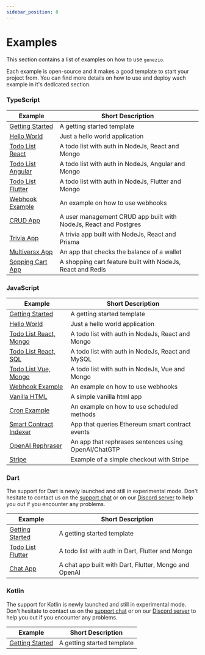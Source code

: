 ```yaml
---
sidebar_position: 8
---
```


# Examples

This section contains a list of examples on how to use `genezio`.

Each example is open-source and it makes a good template to start your project from. You can find more details on how to use and deploy wach example in it's dedicated section.

### TypeScript

<!-- <table>
<thead>
<tr>
<th width="427">Example</th>
<th width="321">Short Description</th>
</tr>
</thead>
<tbody>
<tr><td><a href="typescript/getting-started">Getting Started</a></td><td>A getting started template</td></tr>
<tr><td><a href="typescript/hello-world">Hello World</a></td><td>Just a hello world application</td></tr>
<tr><td><a href="typescript/todo-list">Todo List React</a></td><td>A todo list with auth in NodeJs, React and Mongo</td></tr>
<tr><td><a href="typescript/todo-list-angular">Todo List Angular</a></td><td>A todo list with auth in NodeJs, Angular and Mongo</td></tr>
<tr><td><a href="typescript/todo-list-flutter">Todo List Flutter</a></td><td>A todo list with auth in NodeJs, Flutter and Mongo</td></tr>
<tr><td><a href="typescript/webhook-example">Webhook Example</a></td><td>An example on how to use webhooks</td></tr>
<tr><td><a href="typescript/crud-application">CRUD App</a></td><td>A user management CRUD app built with NodeJs, React and Postgres</td></tr>
<tr><td><a href="typescript/trivia-application">Trivia App</a></td><td>A trivia app built with NodeJs, React and Prisma</td></tr>
<tr><td><a href="typescript/multiversx-integration">Multiversx App</a></td><td>An app that checks the balance of a wallet</td></tr>
<tr><td><a href="typescript/shopping-cart">Shopping Cart App</a></td><td>A shopping cart feature built with NodeJs, React and Redis</td></tr>
</tbody></table> -->

| Example                                             | Short Description                                                |
| --------------------------------------------------- | ---------------------------------------------------------------- |
| [Getting Started](typescript/getting-started)       | A getting started template                                       |
| [Hello World](typescript/hello-world)               | Just a hello world application                                   |
| [Todo List React](typescript/todo-list)             | A todo list with auth in NodeJs, React and Mongo                 |
| [Todo List Angular](typescript/todo-list-angular)   | A todo list with auth in NodeJs, Angular and Mongo               |
| [Todo List Flutter](typescript/todo-list-flutter)   | A todo list with auth in NodeJs, Flutter and Mongo               |
| [Webhook Example](typescript/webhook-example)       | An example on how to use webhooks                                |
| [CRUD App](typescript/crud-application)             | A user management CRUD app built with NodeJs, React and Postgres |
| [Trivia App](typescript/trivia-application)         | A trivia app built with NodeJs, React and Prisma                 |
| [Multiversx App](typescript/multiversx-integration) | An app that checks the balance of a wallet                       |
| [Sopping Cart App](typescript/shopping-cart)        | A shopping cart feature built with NodeJs, React and Redis       |

### JavaScript

| Example                                             | Short Description                                    |
| --------------------------------------------------- | ---------------------------------------------------- |
| [Getting Started](javascript/getting-started)       | A getting started template                           |
| [Hello World](javascript/hello-world)               | Just a hello world application                       |
| [Todo List React, Mongo](javascript/todo-list)      | A todo list with auth in NodeJs, React and Mongo     |
| [Todo List React, SQL](javascript/todo-list-sql)    | A todo list with auth in NodeJs, React and MySQL     |
| [Todo List Vue, Mongo](javascript/todo-list-vue)    | A todo list with auth in NodeJs, Vue and Mongo       |
| [Webhook Example](javascript/webhook)               | An example on how to use webhooks                    |
| [Vanilla HTML](javascript/html-example)             | A simple vanilla html app                            |
| [Cron Example](javascript/cron)                     | An example on how to use scheduled methods           |
| [Smart Contract Indexer](javascript/blockchain-app) | App that queries Ethereum smart contract events      |
| [OpenAI Rephraser](javascript/chatgpt-project)      | An app that rephrases sentences using OpenAI/ChatGTP |
| [Stripe](javascript/stripe-integration)             | Example of a simple checkout with Stripe             |

### Dart

The support for Dart is newly launched and still in experimental mode. Don't hesitate to contact us on the [support chat](https://app.genez.io) or on our [Discord server](https://discord.com/invite/uc9H5YKjXv) to help you out if you encounter any problems.

| Example                                   | Short Description                                     |
| ----------------------------------------- | ----------------------------------------------------- |
| [Getting Started](dart/getting-started)   | A getting started template                            |
| [Todo List Flutter](dart/todo-list-react) | A todo list with auth in Dart, Flutter and Mongo      |
| [Chat App](dart/chat-with-yoda-chatgpt)   | A chat app built with Dart, Flutter, Mongo and OpenAI |

### **Kotlin**

The support for Kotlin is newly launched and still in experimental mode. Don't hesitate to contact us on the [support chat](https://app.genez.io) or on our [Discord server](https://discord.com/invite/uc9H5YKjXv) to help you out if you encounter any problems.

| Example                                                | Short Description          |
| ------------------------------------------------------ | -------------------------- |
| [Getting Started](kotlin-experimental/getting-started) | A getting started template |
